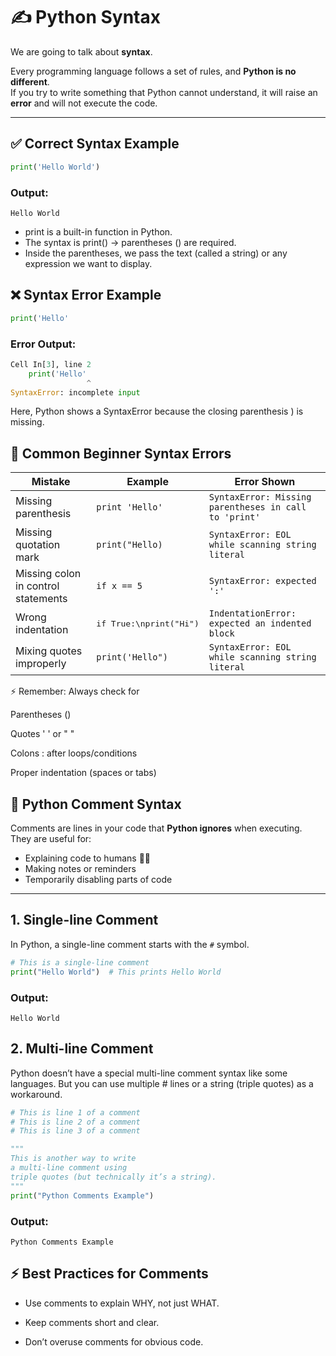 # ✍️ Python Syntax  

We are going to talk about **syntax**.  

Every programming language follows a set of rules, and **Python is no different**.  
If you try to write something that Python cannot understand, it will raise an **error** and will not execute the code.  

---

## ✅ Correct Syntax Example  

```python
print('Hello World')
```
### Output:
```
Hello World
```

  * print is a built-in function in Python.
  * The syntax is print() → parentheses () are required.
  * Inside the parentheses, we pass the text (called a string) or any expression we want to display.

## ❌ Syntax Error Example
```python
print('Hello'
```
### Error Output:
```python
Cell In[3], line 2
    print('Hello'
                 ^
SyntaxError: incomplete input
```
Here, Python shows a SyntaxError because the closing parenthesis ) is missing.

## 🐍 Common Beginner Syntax Errors

| Mistake                             | Example                          | Error Shown                                           |
| ----------------------------------- | -------------------------------- | ----------------------------------------------------- |
| Missing parenthesis                 | `print 'Hello'`                  | `SyntaxError: Missing parentheses in call to 'print'` |
| Missing quotation mark              | `print("Hello)`                  | `SyntaxError: EOL while scanning string literal`      |
| Missing colon in control statements | `if x == 5`                      | `SyntaxError: expected ':'`                           |
| Wrong indentation                   | <pre>if True:\nprint("Hi")</pre> | `IndentationError: expected an indented block`        |
| Mixing quotes improperly            | `print('Hello")`                 | `SyntaxError: EOL while scanning string literal`      |

⚡ Remember: Always check for

Parentheses ()

Quotes ' ' or " "

Colons : after loops/conditions

Proper indentation (spaces or tabs)

## 📝 Python Comment Syntax  

Comments are lines in your code that **Python ignores** when executing.  
They are useful for:  
- Explaining code to humans 👩‍💻  
- Making notes or reminders  
- Temporarily disabling parts of code  

---

## 1. Single-line Comment  

In Python, a single-line comment starts with the `#` symbol.  

```python
# This is a single-line comment
print("Hello World")  # This prints Hello World
```
### Output:
```
Hello World
```
## 2. Multi-line Comment

Python doesn’t have a special multi-line comment syntax like some languages.
But you can use multiple # lines or a string (triple quotes) as a workaround.

```python
# This is line 1 of a comment
# This is line 2 of a comment
# This is line 3 of a comment

"""
This is another way to write
a multi-line comment using 
triple quotes (but technically it’s a string).
"""
print("Python Comments Example")
```
### Output:
```
Python Comments Example
```
## ⚡ Best Practices for Comments

 * Use comments to explain WHY, not just WHAT.
 
 * Keep comments short and clear.
 
 * Don’t overuse comments for obvious code.




